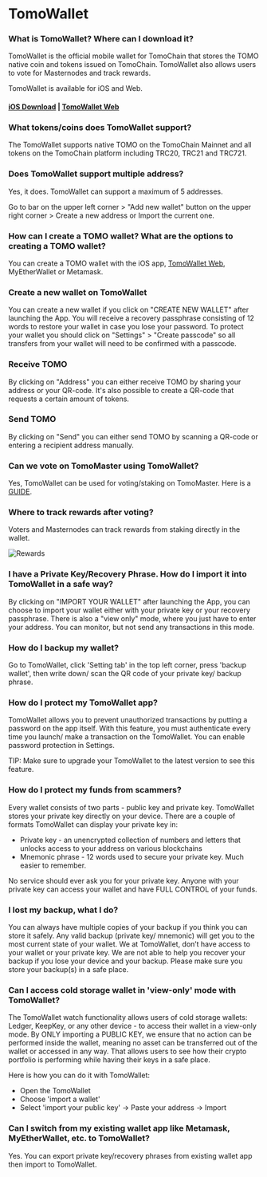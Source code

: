 # TomoWallet

### **What is TomoWallet? Where can I download it?**

TomoWallet is the official mobile wallet for TomoChain that stores the TOMO native coin and tokens issued on TomoChain. TomoWallet also allows users to vote for Masternodes and track rewards.

TomoWallet is available for iOS and Web.

#### [iOS Download](https://itunes.apple.com/us/app/tomo-wallet/id1436476145?mt=8) \| [TomoWallet Web](https://wallet.tomochain.com/) <a id="android-download"></a>

### **What tokens/coins does TomoWallet support?**

The TomoWallet supports native TOMO on the TomoChain Mainnet and all tokens on the TomoChain platform including TRC20, TRC21 and TRC721. 

### Does TomoWallet support multiple address?  

Yes, it does. TomoWallet can support a maximum of 5 addresses.

Go to bar on the upper left corner &gt; "Add new wallet" button on the upper right corner &gt; Create a new address or Import the current one. 

### **How can I create a TOMO wallet? What are the options to creating a TOMO wallet?**

You can create a TOMO wallet with the iOS app, [TomoWallet Web](https://wallet.tomochain.com/), MyEtherWallet or Metamask. 

### Create a new wallet on TomoWallet 

You can create a new wallet if you click on "CREATE NEW WALLET" after launching the App. You will receive a recovery passphrase consisting of 12 words to restore your wallet in case you lose your password. To protect your wallet you should click on "Settings" &gt; "Create passcode" so all transfers from your wallet will need to be confirmed with a passcode.

### Receive TOMO

By clicking on "Address" you can either receive TOMO by sharing your address or your QR-code. It's also possible to create a QR-code that requests a certain amount of tokens.

### Send TOMO

By clicking on "Send" you can either send TOMO by scanning a QR-code or entering a recipient address manually.

### **Can we vote on TomoMaster using TomoWallet?**

Yes, TomoWallet can be used for voting/staking on TomoMaster. Here is a [GUIDE](https://www.youtube.com/watch?v=EdeTsN6-hRM&list=PLuqf1yr-JvSy0AwnxMyalxmM_jKFOP_Y_). 

### Where to track rewards after voting? 

Voters and Masternodes can track rewards from staking directly in the wallet.

![Rewards](https://docs.tomochain.com/assets/Rewards.png)

### **I have a Private Key/Recovery Phrase. How do I import it into TomoWallet in a safe way?**

By clicking on "IMPORT YOUR WALLET" after launching the App, you can choose to import your wallet either with your private key or your recovery passphrase. There is also a "view only" mode, where you just have to enter your address. You can monitor, but not send any transactions in this mode.

### **How do I backup my wallet?**

Go to TomoWallet, click 'Setting tab' in the top left corner, press 'backup wallet', then write down/ scan the QR code of your private key/ backup phrase.

### **How do I protect my TomoWallet app?**

TomoWallet allows you to prevent unauthorized transactions by putting a password on the app itself. With this feature, you must authenticate every time you launch/ make a transaction on the TomoWallet. You can enable password protection in Settings.

TIP: Make sure to upgrade your TomoWallet to the latest version to see this feature.

### **How do I protect my funds from scammers?**

Every wallet consists of two parts - public key and private key. TomoWallet stores your private key directly on your device. There are a couple of formats TomoWallet can display your private key in:

* Private key - an unencrypted collection of numbers and letters that unlocks access to your address on various blockchains
* Mnemonic phrase - 12 words used to secure your private key. Much easier to remember.

No service should ever ask you for your private key. Anyone with your private key can access your wallet and have FULL CONTROL of your funds.

### **I lost my backup, what  I do?**

You can always have multiple copies of your backup if you think you can store it safely. Any valid backup \(private key/ mnemonic\) will get you to the most current state of your wallet. We at TomoWallet, don’t have access to your wallet or your private key. We are not able to help you recover your backup if you lose your device and your backup. Please make sure you store your backup\(s\) in a safe place.

### **Can I access cold storage wallet in 'view-only' mode with TomoWallet?**

The TomoWallet watch functionality allows users of cold storage wallets: Ledger, KeepKey, or any other device - to access their wallet in a view-only mode. By ONLY importing a PUBLIC KEY, we ensure that no action can be performed inside the wallet, meaning no asset can be transferred out of the wallet or accessed in any way. That allows users to see how their crypto portfolio is performing while having their keys in a safe place.

Here is how you can do it with TomoWallet:

* Open the TomoWallet
* Choose 'import a wallet'
* Select 'import your public key' -&gt; Paste your address -&gt; Import

### **Can I switch from my existing wallet app like Metamask, MyEtherWallet, etc. to TomoWallet?**

Yes. You can export private key/recovery phrases from existing wallet app then import to TomoWallet.



